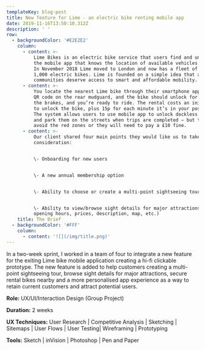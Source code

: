 ```yaml
---
templateKey: blog-post
title: New feature for Lime - an electric bike renting mobile app
date: 2019-11-16T13:50:10.312Z
description: ' '
row:
  - backgroundColor: '#E2E2E2'
    column:
      - content: >-
          Lime Bikes is an electric bike service that users find and unlock on
          the mobile app that knows the location of available vehicles via GPS.
          In November 2018 Lime moved to London and now has a fleet of over
          1,000 electric bikes. Lime is founded on a simple idea that all
          communities deserve access to smart and affordable mobility.
      - content: >-
          You locate the nearest Lime bike through their smartphone app, scan a
          QR code on the rear mudguard, and the bike should unlock for you. Test
          the brakes, and you’re ready to ride. The rental costs an initial £1
          to unlock the bike, plus 15p for each minute it’s in your possession.
          The system allows users to use mobile app to unlock dockless vehicles
          and park them on the streets when trips are completed – but they must
          avoid the red zones or they will need to pay a £10 fine.
      - content: >-
          Our client shared four main points they would like us to take in
          consideration:


          \- Onboarding for new users 


          \- A new annual membership option


          \- Ability to choose or create a multi-point sightseeing tour


          \- Ability to view/browse sight details for major attractions (e.g.
          opening hours, prices, description, map, etc.)
    title: The Brief
  - backgroundColor: '#FFF'
    column:
      - content: '![](/img/title.png)'
---
```

In a two-week sprint, I worked in a team of four to integrate a new feature for the exiting Lime bike mobile application creating a hi-fi clickable prototype. The new feature is added to help customers creating a multi-point sightseeing tour, browse sight details for major attractions, secure rental bikes nearby and a more personalised app experience as a way to retain current customers and attract potential users.

**Role:** UX/UI/Interaction Design (Group Project)

**Duration:** 2 weeks

**UX Techniques:** User Research | Competitive Analysis | Sketching | Sitemaps | User Flows | User Testing| Wireframing | Prototyping

**Tools:** Sketch | inVision | Photoshop | Pen and Paper
